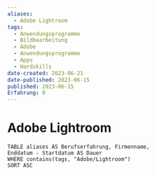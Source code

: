 ```yaml
---
aliases:
  - Adobe Lightroom
tags:
  - Anwendungsprogramme
  - Bildbearbeitung
  - Adobe
  - Anwendungsprogramme
  - Apps
  - Hardskills
date-created: 2023-06-21
date-published: 2023-06-15
published: 2023-06-15
Erfahrung: 0
---
```


# Adobe Lightroom

```dataview
TABLE aliases AS Berufserfahrung, Firmenname,
Enddatum - Startdatum AS Dauer
WHERE contains(tags, "Adobe/Lightroom")
SORT ASC
```